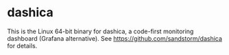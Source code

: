 # dashica

This is the Linux 64-bit binary for dashica, a code-first monitoring dashboard (Grafana alternative). See https://github.com/sandstorm/dashica for details.
